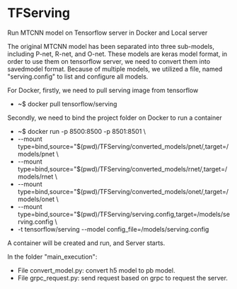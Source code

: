 # TFServing

Run MTCNN model on Tensorflow server in Docker and Local server

The original MTCNN model has been separated into three sub-models, including P-net, R-net, and O-net. These models are keras model format, in order to use them on tensorflow server, we need to convert them into savedmodel format. Because of multiple models, we utilized a file, named "serving.config" to list and configure all models.  

For Docker, firstly, we need to pull serving image from tensorflow
* ~$ docker pull tensorflow/serving

Secondly, we need to bind the project folder on Docker to run a container
* ~$ docker run -p 8500:8500 -p 8501:8501 \
* --mount type=bind,source="$(pwd)/TFServing/converted_models/pnet/,target=/models/pnet \
* --mount type=bind,source="$(pwd)/TFServing/converted_models/rnet/,target=/models/rnet \
* --mount type=bind,source="$(pwd)/TFServing/converted_models/onet/,target=/models/onet \
* --mount type=bind,source="$(pwd)/TFServing/serving.config,target=/models/serving.config \
* -t tensorflow/serving --model config_file=/models/serving.config

A container will be created and run, and Server starts.

In the folder "main_execution":
* File convert_model.py: convert h5 model to pb model.
* File grpc_request.py: send request based on grpc to request the server.
